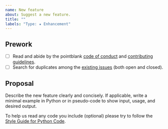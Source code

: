 ```yaml
---
name: New feature
about: Suggest a new feature.
title: ""
labels: "Type: ★ Enhancement"
---
```


## Prework

- [ ] Read and abide by the pointblank [code of conduct](https://www.contributor-covenant.org/version/2/1/code_of_conduct/) and [contributing guidelines](https://github.com/posit-dev/pointblank/blob/main/.github/CONTRIBUTING.md).
- [ ] Search for duplicates among the [existing issues](https://github.com/posit-dev/pointblank/issues) (both open and closed).

## Proposal

Describe the new feature clearly and concisely. If applicable, write a minimal example in Python or in pseudo-code to show input, usage, and desired output.

To help us read any code you include (optional) please try to follow the [Style Guide for Python Code](https://peps.python.org/pep-0008/).
